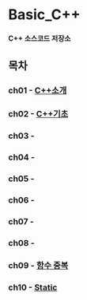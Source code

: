 # Basic_C++
#### C++ 소스코드 저장소

## 목차
### ch01 - [C++소개]()
### ch02 - [C++기초]()
### ch03 - []()
### ch04 - []()
### ch05 - []()
### ch06 - []()
### ch07 - []()
### ch08 - []()
### ch09 - [함수 중복](https://github.com/BangYunseo/TIL/blob/main/Cpp/ch09_FunctionOverloading.md)
### ch10 - [Static](https://github.com/BangYunseo/TIL/blob/main/Cpp/ch10_Static.md)
